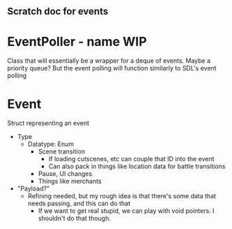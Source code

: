 
## Scratch doc for events

# EventPoller - name WIP
Class that will essentially be a wrapper for a deque of events. Maybe a priority queue? But the event polling will function similarly to SDL's event polling

# Event
Struct representing an event
- Type
  - Datatype: Enum
    - Scene transition
      - If loading cutscenes, etc can couple that ID into the event
      - Can also pack in things like location data for battle transitions
    - Pause, UI changes
    - Things like merchants
- "Payload?"
  - Refining needed, but my rough idea is that there's some data that needs passing, and this can do that
    - If we want to get real stupid, we can play with void pointers. I shouldn't do that though.
    